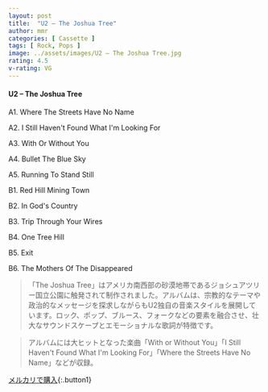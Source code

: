 ```yaml
---
layout: post
title:  "U2 – The Joshua Tree"
author: mmr
categories: [ Cassette ]
tags: [ Rock, Pops ]
image: ../assets/images/U2 – The Joshua Tree.jpg
rating: 4.5
v-rating: VG
---
```


#### U2 – The Joshua Tree

A1. Where The Streets Have No Name

A2. I Still Haven't Found What I'm Looking For

A3. With Or Without You

A4. Bullet The Blue Sky

A5. Running To Stand Still

B1. Red Hill Mining Town

B2. In God's Country

B3. Trip Through Your Wires

B4. One Tree Hill

B5. Exit

B6. The Mothers Of The Disappeared

> 「The Joshua Tree」はアメリカ南西部の砂漠地帯であるジョシュアツリー国立公園に触発されて制作されました。アルバムは、宗教的なテーマや政治的なメッセージを探求しながらもU2独自の音楽スタイルを展開しています。ロック、ポップ、ブルース、フォークなどの要素を融合させ、壮大なサウンドスケープとエモーショナルな歌詞が特徴です。

> アルバムには大ヒットとなった楽曲「With or Without You」「I Still Haven't Found What I'm Looking For」「Where the Streets Have No Name」などが収録。


[メルカリで購入](https://jp.mercari.com/item/m90322062120){:.button1}

